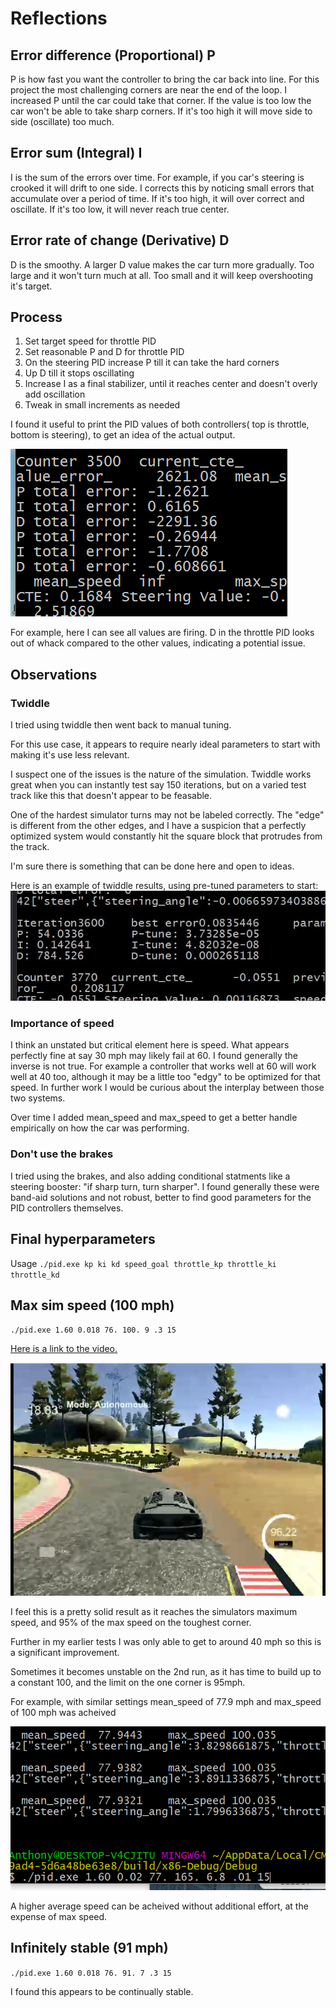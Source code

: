 
# Reflections


## Error difference (Proportional) P

P is how fast you want the controller to bring the car back into line.
For this project the most challenging corners are near the end of the loop.
I increased P until the car could take that corner.
If the value is too low the car won't be able to take sharp corners. 
If it's too high it will move side to side (oscillate) too much.

## Error sum (Integral) I

I is the sum of the errors over time. For example, if you car's steering is crooked it will drift to one side. I corrects this by noticing small errors that accumulate over a period of time.
If it's too high, it will over correct and oscillate.
If it's too low, it will never reach true center.

## Error rate of change (Derivative) D

D is the smoothy. A larger D value makes the car turn more gradually.
Too large and it won't turn much at all.
Too small and it will keep overshooting it's target.

## Process
1. Set target speed for throttle PID
2. Set reasonable P and D for throttle PID
3. On the steering PID increase P till it can take the hard corners
4. Up D till it stops oscillating
5. Increase I as a final stabilizer, until it reaches center and doesn't overly add oscillation
6. Tweak in small increments as needed

I found it useful to print the PID values of both controllers(
top is throttle, bottom is steering), to get an idea of the actual output.

![controller_error](images/controller_error.png)

For example, here I can see all values are firing. D in the throttle PID looks out of whack compared to the other values, indicating a potential issue.

## Observations

### Twiddle
I tried using twiddle then went back to manual tuning. 

For this use case, it appears to require nearly ideal parameters to start with making it's use less relevant.

I suspect one of the issues is the nature of the simulation. Twiddle works great when you can instantly test say 150 iterations, but on a varied test track like this that doesn't appear to be feasable.

One of the hardest simulator turns may not be labeled correctly. The "edge" is different from the other edges, and I have a suspicion that a perfectly optimized system would constantly hit the square block that protrudes from the track.

I'm sure there is something that can be done here and open to ideas.

Here is an example of twiddle results, using pre-tuned parameters to start:
![twiddle-testing](images/twiddle-testing.jpg)

### Importance of speed

I think an unstated but critical element here is speed. 
What appears perfectly fine at say 30 mph may likely fail at 60. I found generally the inverse is not true. For example a controller that works well at 60 will work well at 40 too, although it may be a little too "edgy" to be optimized for that speed.
In further work I would be curious about the interplay between those two systems.

Over time I added mean_speed and max_speed to get a better handle empirically on how the car was performing.


### Don't use the brakes

I tried using the brakes, and also adding conditional statments like a steering booster: "if sharp turn, turn sharper". I found generally these were band-aid solutions and not robust, better to find good parameters for the PID controllers themselves.


## Final hyperparameters

Usage `./pid.exe kp ki kd speed_goal throttle_kp throttle_ki throttle_kd`

## Max sim speed (100 mph)
`./pid.exe 1.60 0.018 76. 100. 9 .3 15`

[Here is a link to the video.](video/100-run.mp4)


![96-corner](images/96-corner.png)

I feel this is a pretty solid result as it reaches the simulators maximum speed,
and 95% of the max speed on the toughest corner.

Further in my earlier tests I was only able to get to around 40 mph so this is a significant improvement.

Sometimes it becomes unstable on the 2nd run,
as it has time to build up to a constant 100,
and the limit on the one corner is 95mph.

For example, with similar settings mean_speed of 77.9 mph and max_speed of 100 mph was acheived

![super-speed-10](images/super-speed-10.png)

A higher average speed can be acheived without additional effort, at the expense of max speed.

## Infinitely stable (91 mph)
`./pid.exe 1.60 0.018 76. 91. 7 .3 15`

I found this appears to be continually stable.






